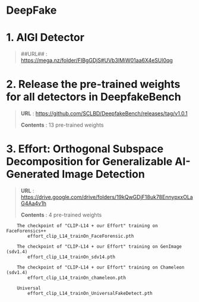 # DeepFake
# 1. AIGI Detector
> ##URL## : https://mega.nz/folder/FIBgGDjS#UVb3lMiW01aa6X4eSUl0qg
> 
# 2. Release the pre-trained weights for all detectors in DeepfakeBench
> **URL** : https://github.com/SCLBD/DeepfakeBench/releases/tag/v1.0.1
> 
> **Contents** : 13 pre-trained weights

# 3. Effort: Orthogonal Subspace Decomposition for Generalizable AI-Generated Image Detection
> **URL** : https://drive.google.com/drive/folders/19kQwGDjF18uk78EnnypxxOLaG4Aa4v1h
> 
> **Contents** : 4 pre-trained weights
> 
		The checkpoint of "CLIP-L14 + our Effort" training on FaceForensics++
			effort_clip_L14_trainOn_FaceForensic.pth
   
		The checkpoint of "CLIP-L14 + our Effort" training on GenImage (sdv1.4)
			effort_clip_L14_trainOn_sdv14.pth
   
		The checkpoint of "CLIP-L14 + our Effort" training on Chameleon (sdv1.4)
			effort_clip_L14_trainOn_chameleon.pth
   
		Universal
			effort_clip_L14_trainOn_UniversalFakeDetect.pth
